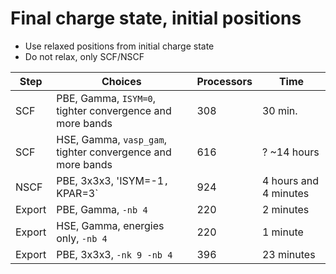 # Final charge state, initial positions

* Use relaxed positions from initial charge state
* Do not relax, only SCF/NSCF

| Step | Choices | Processors | Time |
|------|---------|------------|------|
| SCF | PBE, Gamma, `ISYM=0`, tighter convergence and more bands | 308 | 30 min. |
| SCF | HSE, Gamma, `vasp_gam`, tighter convergence and more bands | 616 | ? ~14 hours |
| NSCF | PBE, 3x3x3, 'ISYM=-1`, `KPAR=3` | 924 | 4 hours and 4 minutes |
| Export | PBE, Gamma, `-nb 4` | 220 | 2 minutes |
| Export | HSE, Gamma, energies only, `-nb 4` | 220 | 1 minute |
| Export | PBE, 3x3x3, `-nk 9 -nb 4` | 396 | 23 minutes |

